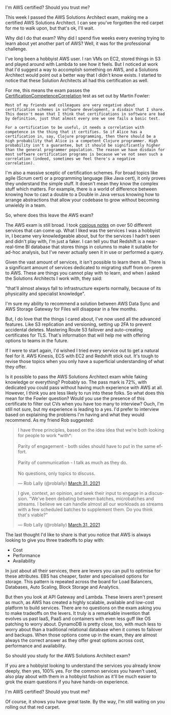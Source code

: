 I'm AWS certified? Should you trust me?

This week I passed the AWS Solutions Architect exam, making me a certified AWS Solutions Architect. I can see you've forgotten the red carpet for me to walk upon, but that's ok, I'll wait.

Why did I do that exam? Why did I spend five weeks every evening trying to learn about yet another part of AWS? Well, it was for the professional challenge.

I've long been a hobbyist AWS user. I ran VMs on EC2, stored things in S3 and played around with Lambda to see how it feels. But I noticed at work that I'd suggest a way to accomplish something on AWS, and a Solutions Architect would point out a better way that I didn't know exists. I started to notice that these Solution Architects all had this certification as well.

For me, this means the exam passes the [CertificationCompetenceCorrelation](https://martinfowler.com/bliki/CertificationCompetenceCorrelation.html) test as set out by Martin Fowler:

```
Most of my friends and colleagues are very negative about certification schemes in software development, a disdain that I share. This doesn't mean that I think that certifications in software are bad by definition, just that almost every one we see fails a basic test.

For a certification to be useful, it needs a correlation with competence in the thing that it certifies. So if Alice has a certification in, say, Clojure programming, then there should be a high probability that Alice is a competent Clojure programmer. High probability isn't a guarantee, but it should be significantly higher than the general programmer population. The reason we have disdain for most software certification programs is because we've not seen such a correlation (indeed, sometimes we feel there's a negative correlation).
```

I'm also a massive sceptic of certification schemes. For broad topics like agile (Scrum cert) or a programming language (like Java cert), it only proves they understand the simple stuff. It doesn't mean they know the complex stuff which matters. For example, there is a world of difference between knowing how to cast a double to a Double in Java versus knowing how to arrange abstractions that allow your codebase to grow without becoming unwieldy in a team.

So, where does this leave the AWS exam?

The AWS exam is still broad. I took [copious notes](https://github.com/joejag/aws_exam_notes) on over 50 different services that can come up. What I liked was the services I was a hobbyist in, I became very knowledgeable about, but for the services I hadn't seen and didn't play with, I'm just a faker. I can tell you that Redshift is a near-real-time BI database that stores things in columns to make it suitable for ad-hoc analysis, but I've never actually seen it in use or performed a query. 

Given the vast amount of services, it isn't possible to learn them all. There is a significant amount of services dedicated to migrating stuff from on-prem to AWS. These are things you cannot play with to learn, and when I asked the Solutions Architects I work with, they said:

"that'll almost always fall to infrastructure experts normally, because of its physicality and specialist knowledge".

I'm sure my ability to recommend a solution between AWS Data Sync and AWS Storage Gateway for Files will disappear in a few months.

But, I do love that the things I cared about, I've now used all the advanced features. Like S3 replication and versioning, setting up 2FA to prevent accidental deletes. Mastering Route 53 failover and auto-creating certificates for TLS. That's information that will help me with offering options to teams in the future.

If I were to start again, I'd wished I tried every service out to get a natural feel for it. AWS Kinesis, ECS with EC2 and Redshift stick out. It's tough to revise those topics when you only have a superficial understanding of what they offer.

Is it possible to pass the AWS Solutions Architect exam while faking knowledge or everything? Probably so. The pass mark is 72%, with dedicated you could pass without having much experience with AWS at all. However, I think you are less likely to run into these folks. So what does this mean for the Fowler question? Would you use the presence of this certificate to filter out CVs when you have too many to interview? Ouch, I'm still not sure, but my experience is leading to a yes. I'd prefer to interview based on explaining the problems I'm having and what they would recommend. As my friend Rob suggested:

<blockquote class="twitter-tweet" data-conversation="none" data-cards="hidden" data-partner="tweetdeck"><p lang="en" dir="ltr">I have three principles, based on the idea idea that we’re both looking for people to work *with*:<br><br>Parity of engagement - both sides should have to put in the same effort.<br><br>Parity of communication - I talk as much as they do.<br><br>No questions, only topics to discuss.</p>&mdash; Rob Lally (@roblally) <a href="https://twitter.com/roblally/status/1377332085069778946?ref_src=twsrc%5Etfw">March 31, 2021</a></blockquote>
<script async src="https://platform.twitter.com/widgets.js" charset="utf-8"></script>

<blockquote class="twitter-tweet" data-partner="Tweetdeck"><p lang="en" dir="ltr">I give, context, an opinion, and seek their input to engage in a discussion. "We've been debating between batches, microbatches and streams. I believe we can handle almost all our workloads as streams with a few scheduled batches to supplement them. Do you think that's viable?" </p>&mdash; Rob Lally (@roblally) <a href="https://twitter.com/roblally/status/1377337446057136128?ref_src=twsrc%5Etfw">March 31, 2021</a></blockquote>
<script async src="https://platform.twitter.com/widgets.js" charset="utf-8"></script>

The last thought I'd like to share is that you notice that AWS is always looking to give you three tradeoffs to play with:

 * Cost
 * Performance
 * Availability

In just about all their services, there are levers you can pull to optimise for these attributes. EBS has cheaper, faster and specialised options for storage. This pattern is repeated across the board for Load Balancers, Databases, Auto Scaling, Block Storage and Analytics.

But then you look at API Gateway and Lambda. These levers aren't present as much, as AWS has created a highly scalable, available and low-cost platform to build services. There are no questions on the exam asking you to make tradeoffs on the levers. It truly is a remarkable invention that evolves us past IaaS, PaaS and containers with even less guff like OS patching to worry about. DynamoDB is pretty close, too, with much less to worry about than a traditional relational database when it comes to failover and backups. When those options come up in the exam, they are almost always the correct answer as they offer great options across cost, performance and availability.

So should you study for the AWS Solutions Architect exam?

If you are a hobbyist looking to understand the services you already know deeply, then yes, 100% yes. For the common services you haven't used, also play about with them in a hobbyist fashion as it'll be much easier to grok the exam questions if you have hands-on experience.

I'm AWS certified? Should you trust me?

Of course, it shows you have great taste. By the way, I'm still waiting on you rolling out that red carpet.
